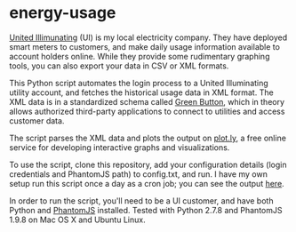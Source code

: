 energy-usage
============

[United Illimunating](http://en.wikipedia.org/wiki/The_United_Illuminating_Company) (UI) is my local electricity company. They have deployed smart meters to customers, and make daily usage information available to account holders online. While they provide some rudimentary graphing tools, you can also export your data in CSV or XML formats.

This Python script automates the login process to a United Illuminating utility account, and fetches the historical usage data in XML format. The XML data is in a standardized schema called [Green Button](http://www.greenbuttondata.org/), which in theory allows authorized third-party applications to connect to utilities and access customer data.

The script parses the XML data and plots the output on [plot.ly](http://plot.ly), a free online service for developing interactive graphs and visualizations.

To use the script, clone this repository, add your configuration details (login credentials and PhantomJS path) to config.txt, and run. I have my own setup run this script once a day as a cron job; you can see the output [here](https://plot.ly/~langelgjm/2/electricity-usage/).

In order to run the script, you'll need to be a UI customer, and have both Python and [PhantomJS](http://phantomjs.org/) installed. Tested with Python 2.7.8 and PhantomJS 1.9.8 on Mac OS X and Ubuntu Linux.
